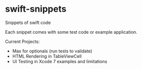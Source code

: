 # swift-snippets
Snippets of swift code

Each snippet comes with some test code or example application.

Current Projects: 
 * Max for optionals (run tests to validate)
 * HTML Rendering in TableViewCell
 * UI Testing in Xcode 7 examples and limitations